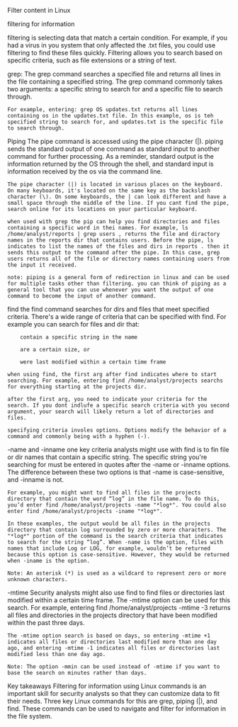 Filter content in Linux

filtering for information

filtering is selecting data that match a certain condition. For example, if you had a virus in you system that only affected the .txt files, you could use filtering to find these files quickly. Filtering allows you to search based on specific criteria, such as file extensions or a string of text.

grep:
    The grep command searches a specified file and returns all lines in the file containing a specified string. The grep command commonly takes two arguments: a specific string to search for and a specific file to search through.

    For example, entering: grep OS updates.txt returns all lines containing os in the updates.txt file. In this example, os is teh specified string to search for, and updates.txt is the specific file to search through.

Piping
    The pipe command is accessed using the pipe character (|). piping sends the standard output of one command as standard input to another command for further processing. As a reminder, standard output is the information returned by the OS through the shell, and standard input is information received by the os via the command line.

    The pipe character (|) is located in various places on the keyboard. On many keyboards, it's located on the same key as the backslash character (\). On some keyboards, the | can look different and have a small space through the middle of the line. If you cant find the pipe, search online for its locations on your particular keyboard.

    when used with grep the pip can help you find directories and files containing a specific word in thei names. For example, ls /home/analyst/reports | grep users , returns the file and diractory names in the reports dir that contains users. Before the pipe, ls indicates to list the names of the files and dirs in reports . then it sends this output to the command after the pipe. In this case, grep users returns all of the file or directory names containing users from the input it received.

    note: piping is a general form of redirection in linux and can be used for multiple tasks other than filtering. you can think of piping as a general tool that you can use whenever you want the output of one command to become the input of another command.

find
    the find command searches for dirs and files that meet specified criteria. There's a wide range of criteria that can be specified with find. For example you can search for files and dir that:

        contain a specific string in the name

        are a certain size, or 

        were last modified within a certain time frame

    when using find, the first arg after find indicates where to start searching. For example, entering find /home/analyst/projects searchs for everything starting at the projects dir.

    after the first arg, you need to indicate your criteria for the search. If you dont indlufe a specific search criteria with you second argument, your search will likely return a lot of directories and files.

    specifying criteria involes options. Options modify the behavior of a command and commonly being with a hyphen (-).

-name and -inname
    one key criteria analysts might use with find is to fin file or dir names that contain a specific string. The specific string you're searching for must be entered in quotes after the -name or -inname options. The difference between these two options is that -name is case-sensitive, and -inname is not.

    For example, you might want to find all files in the projects directory that contain the word “log” in the file name. To do this, you’d enter find /home/analyst/projects -name "*log*". You could also enter find /home/analyst/projects -iname "*log*".

    In these examples, the output would be all files in the projects directory that contain log surrounded by zero or more characters. The "*log*" portion of the command is the search criteria that indicates to search for the string “log”. When -name is the option, files with names that include Log or LOG, for example, wouldn’t be returned because this option is case-sensitive. However, they would be returned when -iname is the option.

    Note: An asterisk (*) is used as a wildcard to represent zero or more unknown characters.

-mtime
    Security analysts might also use find to find files or directories last modified within a certain time frame. The -mtime option can be used for this search. For example, entering find /home/analyst/projects -mtime -3 returns all files and directories in the projects directory that have been modified within the past three days.

    The -mtime option search is based on days, so entering -mtime +1 indicates all files or directories last modified more than one day ago, and entering -mtime -1 indicates all files or directories last modified less than one day ago. 

    Note: The option -mmin can be used instead of -mtime if you want to base the search on minutes rather than days.

Key takeaways
    Filtering for information using Linux commands is an important skill for security analysts so that they can customize data to fit their needs. Three key Linux commands for this are grep, piping (|), and find. These commands can be used to navigate and filter for information in the file system.
